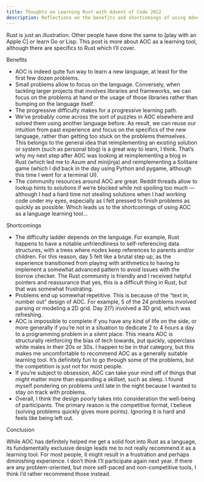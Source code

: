 ```yaml
---
title: Thoughts on Learning Rust with Advent of Code 2022
description: Reflections on the benefits and shortcomings of using Advent of Code to learn a new programming language.
---
```


Rust is just an illustration. Other people have done the same to [play with an Apple C] or learn Go or Lisp. This post is more about AOC as a learning tool, although there are specifics to Rust which I’ll cover.

Benefits

- AOC is indeed quite fun way to learn a new language, at least for the first few dozen problems.
- Small problems allow to focus on the language. Conversely, when tackling larger projects that involves libraries and frameworks, we can focus on the problems at hand or the usage of those libraries rather than bumping on the language itself. 
- The progressive difficulty makes for a progressive learning path.
- We’ve probably come across the sort of puzzles in AOC elsewhere and solved them using another language before. As  result, we can reuse our intuition from past experience and focus on the specifics of the new language, rather than getting too stuck on the problems themselves. This belongs to the general idea that reimplementing an existing solution or system (such as personal blog) is a great way to learn, I think. That’s why my next step after AOC was looking at reimplementing a blog in Rust (which led me to Axum and minijinja) and reimplementing a Solitaire game (which I did back in the day using Python and pygame, although this time I went for a terminal UI).
- The community resources around AOC are great. Reddit threads allow to lookup hints to solutions if we’re blocked while not spoiling too much — although I had a hard time not stealing solutions when I had working code under my eyes, especially as I felt pressed to finish problems as quickly as possible. Which leads  us to the shortcomings of using AOC as a language learning tool…

Shortcomings

- The difficulty ladder depends on the language. For example, Rust happens to have a notable unfriendliness to self-referencing data structures, with a trees where nodes keep references to parents and/or children. For this reason, day 5 felt like a brutal step up, as the experience transitioned from playing with arithmetics to having to implement a somewhat advanced pattern to avoid issues with the borrow checker. The Rust community is friendly and I received helpful pointers and reassurance that yes, this is a difficult thing in Rust, but that was somewhat frustrating.
- Problems end up somewhat repetitive. This is because of the “text in, number out” design of AOC. For example, 5 of the 24 problems involved parsing or modeling a 2D grid. Day 2(?) involved a 3D grid, which was refreshing.
- AOC is impossible to complete if you have any kind of life on the side, or more generally if you’re not in a situation to dedicate 2 to 4 hours a day to a programming problem in a silent place. This means AOC is structurally reinforcing the bias of tech towards, put quickly, upperclass white males in their 20s or 30s. I happen to be in that category, but this makes me uncomfortable to recommend AOC as a generally suitable learning tool. It’s definitely fun to go through some of the problems, but the competition is just not for most people.
- If you’re subject to obsession, AOC can take your mind off of things that might matter more than expanding a skillset, such as sleep. I found myself pondering on problems until late in the night because I wanted to stay on track with problems.
- Overall, I think the design poorly takes into consideration the well-being of participants. The primary reason is the competitive format, I believe (solving problems quickly gives more points). Ignoring it is hard and feels like being left out.

Conclusion

While AOC has definitely helped me get a solid foot into Rust as a language, its fundamentally exclusive design leads me to not really recommend it as a learning tool. For most people, it might result in a frustration and perhaps diminishing experience. I don’t think I’ll participate again next year. If there are any problem-oriented, but more self-paced and non-competitive tools, I think I’d rather recommend those instead.